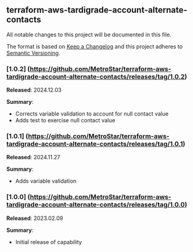 ## terraform-aws-tardigrade-account-alternate-contacts

All notable changes to this project will be documented in this file.

The format is based on [Keep a Changelog](http://keepachangelog.com/) and this project adheres to [Semantic Versioning](http://semver.org/).

### [1.0.2] (https://github.com/MetroStar/terraform-aws-tardigrade-account-alternate-contacts/releases/tag/1.0.2)

**Released**: 2024.12.03

**Summary**:

*   Corrects variable validation to account for null contact value
*   Adds test to exercise null contact value

### [1.0.1] (https://github.com/MetroStar/terraform-aws-tardigrade-account-alternate-contacts/releases/tag/1.0.1)

**Released**: 2024.11.27

**Summary**:

*   Adds variable validation

### [1.0.0] (https://github.com/MetroStar/terraform-aws-tardigrade-account-alternate-contacts/releases/tag/1.0.0)

**Released**: 2023.02.09

**Summary**:

*   Initial release of capability
